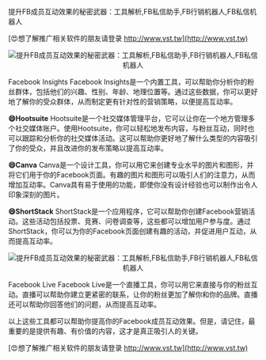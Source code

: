 提升FB成员互动效果的秘密武器：工具解析,FB私信助手,FB行销机器人,FB私信机器人

[😍想了解推广相关软件的朋友请登录 http://www.vst.tw](http://www.vst.tw)

 <center><img src="https://vst.tw/MP4/tuiguang/png/8.png" alt="提升FB成员互动效果的秘密武器：工具解析,FB私信助手,FB行销机器人,FB私信机器人"></center>

Facebook Insights
Facebook Insights是一个内置工具，可以帮助你分析你的粉丝群体，包括他们的兴趣、性别、年龄、地理位置等。通过这些数据，你可以更好地了解你的受众群体，从而制定更有针对性的营销策略，以便提高互动率。

**😄Hootsuite**
Hootsuite是一个社交媒体管理平台，它可以让你在一个地方管理多个社交媒体账户。使用Hootsuite，你可以轻松地发布内容，与粉丝互动，同时也可以跟踪和分析你的社交媒体活动。这可以帮助你更好地了解什么类型的内容吸引了你的受众，并且改进你的发布策略以提高互动率。

**😄Canva**
Canva是一个设计工具，你可以用它来创建专业水平的图片和图形，并将它们用于你的Facebook页面。有趣的图片和图形可以吸引人们的注意力，从而增加互动率。Canva具有易于使用的功能，即使你没有设计经验也可以制作出令人印象深刻的图片。

**😄ShortStack**
ShortStack是一个应用程序，它可以帮助你创建Facebook营销活动。这些活动包括投票、竞赛、问卷调查等，这些都可以增加用户参与度。通过ShortStack，你可以为你的Facebook页面创建有趣的活动，并促进用户互动，从而提高互动率。

 <center><img src="https://vst.tw/MP4/tuiguang/png/0.png" alt="提升FB成员互动效果的秘密武器：工具解析,FB私信助手,FB行销机器人,FB私信机器人"></center>

Facebook Live
Facebook Live是一个直播工具，你可以用它来直接与你的粉丝互动。直播可以帮助你建立更紧密的联系，让你的粉丝更加了解你和你的品牌。直播还可以帮助你回答他们的问题，从而提高互动率。

以上这些工具都可以帮助你提高你的Facebook成员互动效果。但是，请记住，最重要的是提供有趣、有价值的内容，这才是真正吸引人的关键。

[😍想了解推广相关软件的朋友请登录 http://www.vst.tw](http://www.vst.tw)



